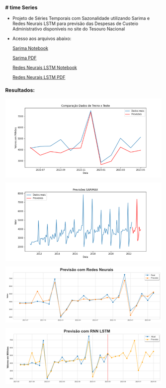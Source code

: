 ### # time Series
  - Projeto de Séries Temporais com Sazonalidade utilizando Sarima e Redes Neurais LSTM para previsão das Despesas de Custeio Administrativo disponíveis no site do Tesouro Nacional
  - Acesso aos arquivos abaixo:
    
    [Sarima Notebook](https://github.com/ArielCAlves/projetos/blob/main/time_series/Sarima.ipynb)
    
    [Sarima PDF](https://github.com/ArielCAlves/projetos/blob/main/time_series/Sarima.pdf)
    
    [Redes Neurais LSTM Notebook](https://github.com/ArielCAlves/projetos/blob/main/time_series/Redes_Neurais_LSTM.ipynb)
    
    [Redes Neurais LSTM PDF](https://github.com/ArielCAlves/projetos/blob/main/time_series/Redes_Neurais_LSTM.pdf)

  ### Resultados: 

 
  ![Link](https://github.com/ArielCAlves/projetos/blob/main/time_series/graficos/TreinoxTeste.png)
    


  ![Link](https://github.com/ArielCAlves/projetos/blob/main/time_series/graficos/Sarima.png)



  ![Link](https://github.com/ArielCAlves/projetos/blob/main/time_series/graficos/RedesNeurais.png)
    


  ![Link](https://github.com/ArielCAlves/projetos/blob/main/time_series/graficos/RedesNeuraisPrevisao.png)


